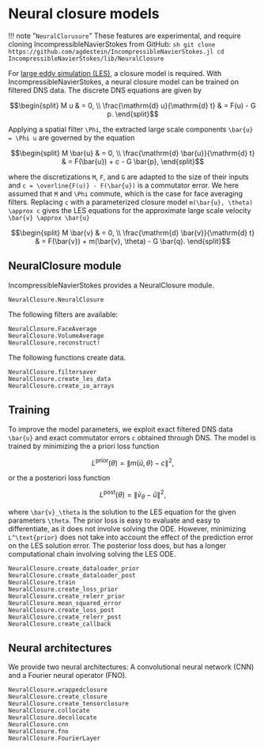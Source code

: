 # Neural closure models

!!! note "`NeuralClorusure`"
    These features are experimental, and require cloning
    IncompressibleNavierStokes from GitHub:
    ```sh
    git clone https://github.com/agdestein/IncompressibleNavierStokes.jl
    cd IncompressibleNavierStokes/lib/NeuralClosure
    ```

For [large eddy simulation (LES)](../features/les.md), a closure model is
required. With IncompressibleNavierStokes, a neural closure model can be
trained on filtered DNS data. The discrete DNS equations are given by

```math
\begin{split}
M u & = 0, \\
\frac{\mathrm{d} u}{\mathrm{d} t} & = F(u) - G p.
\end{split}
```

Applying a spatial filter ``\Phi``, the extracted large scale components ``\bar{u} = \Phi u`` are governed by the equation

```math
\begin{split}
M \bar{u} & = 0, \\
\frac{\mathrm{d} \bar{u}}{\mathrm{d} t} & = F(\bar{u}) + c - G \bar{p},
\end{split}
```

where the discretizations ``M``, ``F``, and ``G`` are adapted to the size of
their inputs and ``c = \overline{F(u)} - F(\bar{u})`` is a commutator error. We
here assumed that ``M`` and ``\Phi`` commute, which is the case for face
averaging filters. Replacing ``c`` with a parameterized closure model
``m(\bar{u}, \theta) \approx c`` gives the LES equations for the approximate
large scale velocity ``\bar{v} \approx \bar{u}``

```math
\begin{split}
M \bar{v} & = 0, \\
\frac{\mathrm{d} \bar{v}}{\mathrm{d} t} & = F(\bar{v}) + m(\bar{v}, \theta) - G \bar{q}.
\end{split}
```

## NeuralClosure module

IncompressibleNavierStokes provides a NeuralClosure module.

```@docs
NeuralClosure.NeuralClosure
```

The following filters are available:

```@docs
NeuralClosure.FaceAverage
NeuralClosure.VolumeAverage
NeuralClosure.reconstruct!
```

The following functions create data.

```@docs
NeuralClosure.filtersaver
NeuralClosure.create_les_data
NeuralClosure.create_io_arrays
```

## Training

To improve the model parameters, we exploit exact filtered DNS data ``\bar{u}``
and exact commutator errors ``c`` obtained through DNS. The model is trained by
minimizing the a priori loss function

```math
L^\text{prior}(\theta) = \| m(\bar{u}, \theta) - c \|^2,
```

or the a posteriori loss function

```math
L^\text{post}(\theta) = \| \bar{v}_\theta - \bar{u} \|^2,
```

where ``\bar{v}_\theta`` is the solution to the LES equation for the given
parameters ``\theta``. The prior loss is easy to evaluate and easy to
differentiate, as it does not involve solving the ODE. However, minimizing
``L^\text{prior}`` does not take into account the effect of the prediction
error on the LES solution error. The posterior loss does, but has a longer
computational chain involving solving the LES ODE.

```@docs
NeuralClosure.create_dataloader_prior
NeuralClosure.create_dataloader_post
NeuralClosure.train
NeuralClosure.create_loss_prior
NeuralClosure.create_relerr_prior
NeuralClosure.mean_squared_error
NeuralClosure.create_loss_post
NeuralClosure.create_relerr_post
NeuralClosure.create_callback
```

## Neural architectures

We provide two neural architectures: A convolutional neural network (CNN) and a Fourier neural operator (FNO).

```@docs
NeuralClosure.wrappedclosure
NeuralClosure.create_closure
NeuralClosure.create_tensorclosure
NeuralClosure.collocate
NeuralClosure.decollocate
NeuralClosure.cnn
NeuralClosure.fno
NeuralClosure.FourierLayer
```
